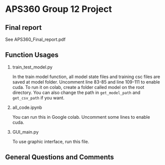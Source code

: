 # APS360 Group 12 Project

## Final report

See APS360_Final_report.pdf

## Function Usages

1. train_test_model.py

   In the train model function, all model state files and training csc files are saved at model folder. Uncomment line 83-85 and line 109-111 to enable cuda. To run it on colab, create a folder called model on the root directory. You can also change the path in `get_model_path` and `get_csv_path` if you want. 

2. all_code.ipynb

   You can run this in Google colab. Uncomment some lines to enable cuda.

3. GUI_main.py

   To use graphic interface, run this file.

## General Questions and Comments
